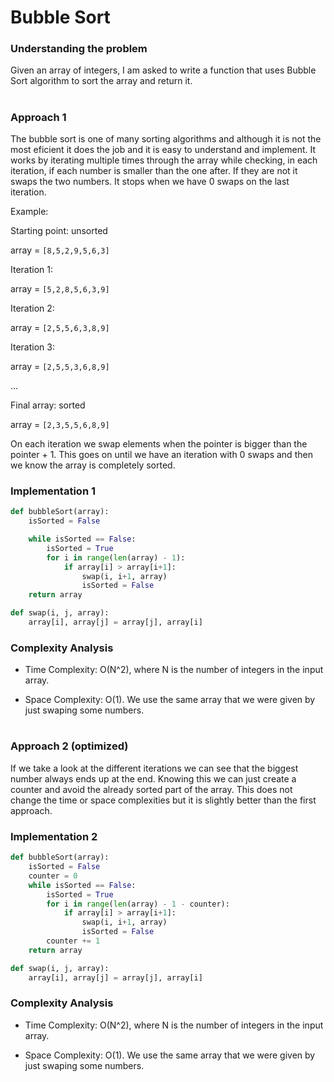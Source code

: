 # Bubble Sort

### Understanding the problem

Given an array of integers, I am asked to write a function that uses Bubble Sort algorithm to sort the array and return it.

#


### Approach 1

The bubble sort is one of many sorting algorithms and although it is not the most eficient it does the job and it is easy to understand and implement. It works by iterating multiple times through the array while checking, in each iteration, if each number is smaller than the one after. If they are not it swaps the two numbers. It stops when we have 0 swaps on the last iteration.

Example:

Starting point: unsorted

array = `[8,5,2,9,5,6,3]`

Iteration 1: 

array = `[5,2,8,5,6,3,9]`

Iteration 2: 

array = `[2,5,5,6,3,8,9]`

Iteration 3:

array = `[2,5,5,3,6,8,9]`

...

Final array: sorted

array = `[2,3,5,5,6,8,9]`

On each iteration we swap elements when the pointer is bigger than the pointer + 1. This goes on until we have an iteration with 0 swaps and then we know the array is completely sorted.


### Implementation 1

```python
def bubbleSort(array):
    isSorted = False 

    while isSorted == False:
        isSorted = True
        for i in range(len(array) - 1):
            if array[i] > array[i+1]:
                swap(i, i+1, array)
                isSorted = False
	return array

def swap(i, j, array):
    array[i], array[j] = array[j], array[i]
```

### Complexity Analysis

- Time Complexity: O(N^2), where N is the number of integers in the input array.

- Space Complexity: O(1). We use the same array that we were given by just swaping some numbers.

#

### Approach 2 (optimized)

If we take a look at the different iterations we can see that the biggest number always ends up at the end. Knowing this we can just create a counter and avoid the already sorted part of the array. This does not change the time or space complexities but it is slightly better than the first approach.

### Implementation 2 

```python
def bubbleSort(array):
    isSorted = False 
    counter = 0
    while isSorted == False:
        isSorted = True
        for i in range(len(array) - 1 - counter):
            if array[i] > array[i+1]:
                swap(i, i+1, array)
                isSorted = False
        counter += 1
	return array

def swap(i, j, array):
    array[i], array[j] = array[j], array[i]
```

### Complexity Analysis

- Time Complexity: O(N^2), where N is the number of integers in the input array.

- Space Complexity: O(1). We use the same array that we were given by just swaping some numbers.

#